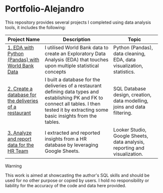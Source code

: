 # Portfolio-Alejandro

This repository provides several projects I completed using data analysis tools, it includes the following:

 Project Name  | Description   |  Topic
------------- | ------------- | ------------------
[1. EDA with Python (Pandas) with World Bank Data ](https://github.com/alexalra/Portfolio-Alejandro/blob/main/1.%20EDA%20with%20Python%20(Pandas)%20World_Bank_Data.ipynb) | I utilised World Bank data to create an Exploratory Data Analysis (EDA) that touches upon multiple statistical concepts | Python (Pandas), data cleaning, EDA, data visualization, statistics. 
[2. Create a database for the deliveries of a restaurant](https://github.com/alexalra/Portfolio-Alejandro/blob/main/2.%20Create%20a%20database%20for%20the%20deliveries%20of%20a%20restaurant.md) | I built a database for the deliveries of a restaurant defining data types and establishing PK and FK to connect all tables. I then tested it by extracting some basic insights from the tables. | SQL Database design, creation, data modelling, joins and data filtering. 
[3. Analyze and report data for the HR Team](https://github.com/alexalra/Portfolio-Alejandro/blob/main/3.%20Analyze%20and%20report%20data%20for%20the%20HR%20Team.md)| I extracted and reported insights from a HR database by leveraging Google Sheets. | Looker Studio, Google Sheets, data analysis, reporting and visualization.





> [!WARNING]
> This work is aimed at showcasting the author's SQL skills and should be used for no other purpose or copied by users. I hold no responsibility or liability for the accuracy of the code and data here provided. 
